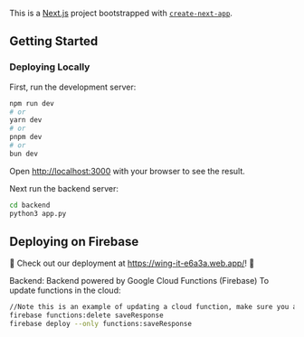 This is a [Next.js](https://nextjs.org/) project bootstrapped with [`create-next-app`](https://github.com/vercel/next.js/tree/canary/packages/create-next-app).

## Getting Started

### Deploying Locally

First, run the development server:

```bash
npm run dev
# or
yarn dev
# or
pnpm dev
# or
bun dev
```

Open [http://localhost:3000](http://localhost:3000) with your browser to see the result.

Next run the backend server:

```bash
cd backend
python3 app.py
```

## Deploying on Firebase
🎉 Check out our deployment at https://wing-it-e6a3a.web.app/! 🎉

Backend: Backend powered by Google Cloud Functions (Firebase)
To update functions in the cloud:
```bash
//Note this is an example of updating a cloud function, make sure you are logged in first
firebase functions:delete saveResponse 
firebase deploy --only functions:saveResponse
```

